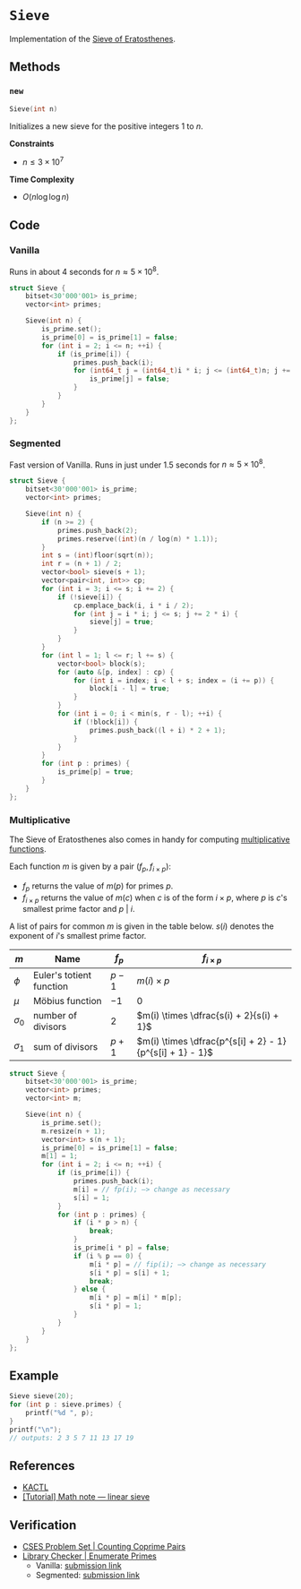 # `Sieve`
Implementation of the [Sieve of Eratosthenes](https://en.wikipedia.org/wiki/Sieve_of_Eratosthenes).

## Methods
### `new`
```cpp
Sieve(int n)
```

Initializes a new sieve for the positive integers $1$ to $n$.

**Constraints**
- $n \le 3 \times 10^{7}$

**Time Complexity**
- $O(n \log \log n)$

## Code
### Vanilla
Runs in about 4 seconds for $n \approx 5 \times 10^{8}$.

```cpp
struct Sieve {
    bitset<30'000'001> is_prime;
    vector<int> primes;

    Sieve(int n) {
        is_prime.set();
        is_prime[0] = is_prime[1] = false;
        for (int i = 2; i <= n; ++i) {
            if (is_prime[i]) {
                primes.push_back(i);
                for (int64_t j = (int64_t)i * i; j <= (int64_t)n; j += (int64_t)i) {
                    is_prime[j] = false;
                }
            }
        }
    }
};
```

### Segmented
Fast version of Vanilla. Runs in just under 1.5 seconds for $n \approx 5 \times 10^{8}$.

```cpp
struct Sieve {
    bitset<30'000'001> is_prime;
    vector<int> primes;

    Sieve(int n) {
        if (n >= 2) {
            primes.push_back(2);
            primes.reserve((int)(n / log(n) * 1.1));
        }
        int s = (int)floor(sqrt(n));
        int r = (n + 1) / 2;
        vector<bool> sieve(s + 1);
        vector<pair<int, int>> cp;
        for (int i = 3; i <= s; i += 2) {
            if (!sieve[i]) {
                cp.emplace_back(i, i * i / 2);
                for (int j = i * i; j <= s; j += 2 * i) {
                    sieve[j] = true;
                }
            }
        }
        for (int l = 1; l <= r; l += s) {
            vector<bool> block(s);
            for (auto &[p, index] : cp) {
                for (int i = index; i < l + s; index = (i += p)) {
                    block[i - l] = true;
                }
            }
            for (int i = 0; i < min(s, r - l); ++i) {
                if (!block[i]) {
                    primes.push_back((l + i) * 2 + 1);
                }
            }
        }
        for (int p : primes) {
            is_prime[p] = true;
        }
    }
};
```

### Multiplicative
The Sieve of Eratosthenes also comes in handy for computing [multiplicative functions](https://en.wikipedia.org/wiki/Multiplicative_function).

Each function $m$ is given by a pair $(f_{p}, f_{i \times p})$:
- $f_{p}$ returns the value of $m(p)$ for primes $p$.
- $f_{i \times p}$ returns the value of $m(c)$ when $c$ is of the form $i \times p$, where $p$ is $c$'s smallest prime factor and $p~|~i$.

A list of pairs for common $m$ is given in the table below. $s(i)$ denotes the exponent of $i$'s smallest prime factor.

| $m$          | Name                     | $f_{p}$ | $f_{i \times p}$                     |
| ------------ | ------------------------ | ------- | ------------------------------------ |
| $\phi$       | Euler's totient function | $p - 1$ | $m(i) \times p$                      |
| $\mu$        | Möbius function          | $-1$    | $0$                                  |
| $\sigma_{0}$ | number of divisors       | $2$     | $m(i) \times \dfrac{s(i) + 2}{s(i) + 1}$ |
| $\sigma_{1}$  | sum of divisors          | $p + 1$ | $m(i) \times \dfrac{p^{s[i] + 2} - 1}{p^{s[i] + 1} - 1}$                                      |

```cpp
struct Sieve {
    bitset<30'000'001> is_prime;
    vector<int> primes;
    vector<int> m;

    Sieve(int n) {
        is_prime.set();
        m.resize(n + 1);
        vector<int> s(n + 1);
        is_prime[0] = is_prime[1] = false;
        m[1] = 1;
        for (int i = 2; i <= n; ++i) {
            if (is_prime[i]) {
                primes.push_back(i);
                m[i] = // fp(i); —> change as necessary
                s[i] = 1;
            }
            for (int p : primes) {
                if (i * p > n) {
                    break;
                }
                is_prime[i * p] = false;
                if (i % p == 0) {
                    m[i * p] = // fip(i); —> change as necessary
                    s[i * p] = s[i] + 1;
                    break;
                } else {
                    m[i * p] = m[i] * m[p];
                    s[i * p] = 1;
                }
            }
        }
    }
};
```

## Example
```cpp
Sieve sieve(20);
for (int p : sieve.primes) {
	printf("%d ", p);
}
printf("\n");
// outputs: 2 3 5 7 11 13 17 19
```

## References
- [KACTL](https://github.com/kth-competitive-programming/kactl/blob/main/content/number-theory/FastEratosthenes.h)
- [[Tutorial] Math note — linear sieve](https://codeforces.com/blog/entry/54090)

## Verification
- [CSES Problem Set | Counting Coprime Pairs](https://cses.fi/problemset/task/2417/)
- [Library Checker | Enumerate Primes](https://judge.yosupo.jp/problem/enumerate_primes)
	- Vanilla: [submission link](https://judge.yosupo.jp/submission/94663)
	- Segmented: [submission link](https://judge.yosupo.jp/submission/95553)